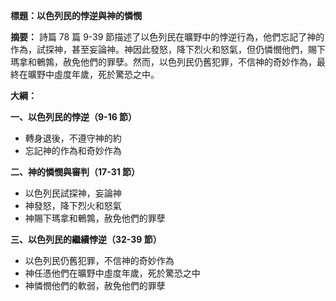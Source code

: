 **標題：以色列民的悖逆與神的憐憫**

**摘要：**
詩篇 78 篇 9-39 節描述了以色列民在曠野中的悖逆行為，他們忘記了神的作為，試探神，甚至妄論神。神因此發怒，降下烈火和怒氣，但仍憐憫他們，賜下瑪拿和鵪鶉，赦免他們的罪孽。然而，以色列民仍舊犯罪，不信神的奇妙作為，最終在曠野中虛度年歲，死於驚恐之中。

**大綱：**

**一、以色列民的悖逆（9-16 節）**
* 轉身退後，不遵守神的約
* 忘記神的作為和奇妙作為

**二、神的憐憫與審判（17-31 節）**
* 以色列民試探神，妄論神
* 神發怒，降下烈火和怒氣
* 神賜下瑪拿和鵪鶉，赦免他們的罪孽

**三、以色列民的繼續悖逆（32-39 節）**
* 以色列民仍舊犯罪，不信神的奇妙作為
* 神任憑他們在曠野中虛度年歲，死於驚恐之中
* 神憐憫他們的軟弱，赦免他們的罪孽